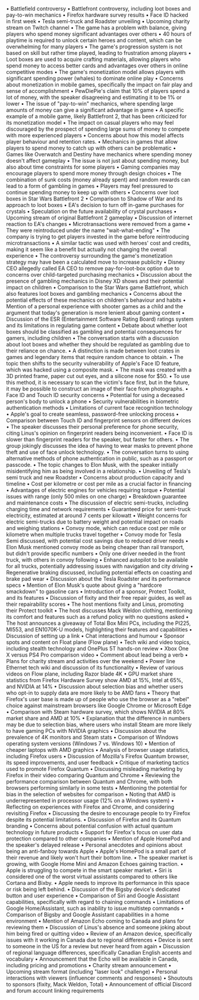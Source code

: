 • Battlefield controversy
• Battlefront controversy, including loot boxes and pay-to-win mechanics
• Firefox hardware survey results
• Face ID hacked in first week
• Tesla semi-truck and Roadster unveiling
• Upcoming charity stream on Twitch channel
• The game has a problem with balance, giving players who spend money significant advantages over others
• 40 hours of playtime is required to unlock certain heroes and content, which can be overwhelming for many players
• The game's progression system is not based on skill but rather time played, leading to frustration among players
• Loot boxes are used to acquire crafting materials, allowing players who spend money to access better cards and advantages over others in online competitive modes
• The game's monetization model allows players with significant spending power (whales) to dominate online play
• Concerns about monetization in mobile games, specifically the impact on fair play and sense of accomplishment
• PewDiePie's claim that 10% of players spend a lot of money, with the speaker disagreeing and estimating it to be 1% or lower
• The issue of "pay-to-win" mechanics, where spending large amounts of money can give a significant advantage in game
• A specific example of a mobile game, likely Battlefront 2, that has been criticized for its monetization model
• The impact on casual players who may feel discouraged by the prospect of spending large sums of money to compete with more experienced players
• Concerns about how this model affects player behaviour and retention rates.
• Mechanics in games that allow players to spend money to catch up with others can be problematic
• Games like Overwatch and Destiny have mechanics where spending money doesn't affect gameplay
• The issue is not just about spending money, but also about time constraints for some players
• Gaming companies may encourage players to spend more money through design choices
• The combination of sunk costs (money already spent) and random rewards can lead to a form of gambling in games
• Players may feel pressured to continue spending money to keep up with others
• Concerns over loot boxes in Star Wars Battlefront 2
• Comparison to Shadow of War and its approach to loot boxes
• EA's decision to turn off in-game purchases for crystals
• Speculation on the future availability of crystal purchases
• Upcoming stream of original Battlefront 2 gameplay
• Discussion of internet reaction to EA's changes
• Microtransactions were removed from a game
• They were reintroduced under the name "wait-what-ending"
• The company is trying to get players invested in the game before reintroducing microtransactions
• A similar tactic was used with heroes' cost and credits, making it seem like a benefit but actually not changing the overall experience
• The controversy surrounding the game's monetization strategy may have been a calculated move to increase publicity
• Disney CEO allegedly called EA CEO to remove pay-for-loot-box option due to concerns over child-targeted purchasing mechanics
• Discussion about the presence of gambling mechanics in Disney XD shows and their potential impact on children
• Comparison to the Star Wars game Battlefront, which also features loot boxes and gambling mechanics
• Concerns about the potential effects of these mechanics on children's behaviour and habits
• Mention of a personal experience with shooter games as a child and the argument that today's generation is more lenient about gaming content
• Discussion of the ESR (Entertainment Software Rating Board) ratings system and its limitations in regulating game content
• Debate about whether loot boxes should be classified as gambling and potential consequences for gamers, including children
• The conversation starts with a discussion about loot boxes and whether they should be regulated as gambling due to their reliance on chance.
• A distinction is made between loot crates in games and legendary items that require random chance to obtain.
• The topic then shifts to the security vulnerability of Apple's Face ID feature, which was hacked using a composite mask.
• The mask was created with a 3D printed frame, paper cut out eyes, and a silicone nose for $50.
• To use this method, it is necessary to scan the victim's face first, but in the future, it may be possible to construct an image of their face from photographs.
• Face ID and Touch ID security concerns
• Potential for using a deceased person's body to unlock a phone
• Security vulnerabilities in biometric authentication methods
• Limitations of current face recognition technology
• Apple's goal to create seamless, password-free unlocking process
• Comparison between Touch ID and fingerprint sensors on different devices
• The speaker discusses their personal preference for phone security, citing Linus's opinion on fingerprint readers being inconvenient.
• Face ID is slower than fingerprint readers for the speaker, but faster for others.
• The group jokingly discusses the idea of having to wear masks to prevent phone theft and use of face unlock technology.
• The conversation turns to using alternative methods of phone authentication in public, such as a passport or passcode.
• The topic changes to Elon Musk, with the speaker initially misidentifying him as being involved in a relationship.
• Unveiling of Tesla's semi truck and new Roadster
• Concerns about production capacity and timeline
• Cost per kilometre or cost per mile as a crucial factor in financing
• Advantages of electric engines for vehicles requiring torque
• Potential issues with range (only 500 miles on one charge)
• Breakdown guarantee and maintenance costs
• The discussion of electric semi-trucks, including charging time and network requirements
• Guaranteed price for semi-truck electricity, estimated at around 7 cents per kilowatt
• Weight concerns for electric semi-trucks due to battery weight and potential impact on roads and weighing stations
• Convoy mode, which can reduce cost per mile or kilometre when multiple trucks travel together
• Convoy mode for Tesla Semi discussed, with potential cost savings due to reduced driver needs
• Elon Musk mentioned convoy mode as being cheaper than rail transport, but didn't provide specific numbers
• Only one driver needed in the front truck, with others in convoy following
• Enhanced autopilot to be available for all trucks, potentially addressing issues with navigation and city driving
• Regenerative braking discussed, including potential effects on coasting and brake pad wear
• Discussion about the Tesla Roadster and its performance specs
• Mention of Elon Musk's quote about giving a "hardcore smackdown" to gasoline cars
• Introduction of a sponsor, Protect Toolkit, and its features
• Discussion of fixity and their free repair guides, as well as their repairability scores
• The host mentions fixity and Linus, promoting their Protect toolkit
• The host discusses Mack Weldon clothing, mentioning its comfort and features such as a refund policy with no questions asked
• The host announces a giveaway of Total Box Mini PCs, including the PI225, MI553, and EN1070K-U models, highlighting their features and capabilities
• Discussion of setting up a link
• Chat interactions and humour
• Sponsor spots and content on Float plane (Flow plane)
• Tech wiki and video topics, including stealth technology and OnePlus 5T hands-on review
• Xbox One X versus PS4 Pro comparison video
• Comment about lead being a verb
• Plans for charity stream and activities over the weekend
• Power line Ethernet tech wiki and discussion of its functionality
• Review of various videos on Flow plane, including Razor blade 4K
• GPU market share statistics from Firefox Hardware Survey show AMD at 15%, Intel at 65%, and NVIDIA at 14%
• Discussion about selection bias and whether users who opt-in to supply data are more likely to be AMD fans
• Theory that Firefox's user base is made up of people who use the browser as a "rebel" choice against mainstream browsers like Google Chrome or Microsoft Edge
• Comparison with Steam hardware survey, which shows NVIDIA at 80% market share and AMD at 10%
• Explanation that the difference in numbers may be due to selection bias, where users who install Steam are more likely to have gaming PCs with NVIDIA graphics
• Discussion about the prevalence of 4K monitors and Steam stats
• Comparison of Windows operating system versions (Windows 7 vs. Windows 10)
• Mention of cheaper laptops with AMD graphics
• Analysis of browser usage statistics, including Firefox users
• Discussion of Mozilla's Firefox Quantum browser, its speed improvements, and user feedback
• Critique of marketing tactics used to promote Firefox Quantum
• Discussing misleading marketing by Firefox in their video comparing Quantum and Chrome
• Reviewing the performance comparison between Quantum and Chrome, with both browsers performing similarly in some tests
• Mentioning the potential for bias in the selection of websites for comparison
• Noting that AMD is underrepresented in processor usage (12% on a Windows system)
• Reflecting on experiences with Firefox and Chrome, and considering revisiting Firefox
• Discussing the desire to encourage people to try Firefox despite its potential limitations.
• Discussion of Firefox and its Quantum branding
• Concerns about potential confusion with actual quantum technology in future products
• Support for Firefox's focus on user data protection compared to other companies
• Mention of Apple HomePod and the speaker's delayed release
• Personal anecdotes and opinions about being an anti-fanboy towards Apple
• Apple's HomePod is a small part of their revenue and likely won't hurt their bottom line.
• The speaker market is growing, with Google Home Mini and Amazon Echoes gaining traction.
• Apple is struggling to compete in the smart speaker market.
• Siri is considered one of the worst virtual assistants compared to others like Cortana and Bixby.
• Apple needs to improve its performance in this space or risk being left behind.
• Discussion of the Bigsby device's dedicated button and user experience
• Comparison of Siri and Google Assistant capabilities, specifically with regard to chaining commands
• Limitations of Google Home/Assistant, such as inability to issue multistep commands
• Comparison of Bigsby and Google Assistant capabilities in a home environment
• Mention of Amazon Echo coming to Canada and plans for reviewing them
• Discussion of Linus's absence and someone joking about him being fired or quitting video
• Review of an Amazon device, specifically issues with it working in Canada due to regional differences
• Device is sent to someone in the US for a review but never heard from again
• Discussion of regional language differences, specifically Canadian English accents and vocabulary
• Announcement that the Echo will be available in Canada, including pricing and promotions
• Charity stream announcement
• Upcoming stream format (including "laser look" challenge)
• Personal interactions with viewers (influencer comments and responses)
• Shoutouts to sponsors (fixity, Mack Weldon, Total)
• Announcement of official Discord and forum account linking requirements
